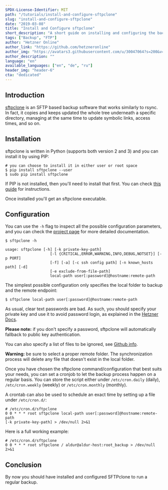 ```yaml
---
SPDX-License-Identifier: MIT
path: "/tutorials/install-and-configure-sftpclone"
slug: "install-and-configure-sftpclone"
date: "2019-03-08"
title: "Install and Configure sftpclone"
short_description: "A short guide on installing and configuring the backup software sftpclone."
tags: ["Backup", "FTP"]
author: "Hetzner Online"
author_link: "https://github.com/hetzneronline"
author_img: "https://avatars3.githubusercontent.com/u/30047064?s=200&v=4"
author_description: ""
language: "en"
available_languages: ["en", "de", "ru"]
header_img: "header-6"
cta: "dedicated"
---
```



## Introduction

[sftpclone](https://github.com/unbit/sftpclone) is an SFTP based backup software that works similarly to rsync. In fact, it copies and keeps updated the whole tree underneath a specific directory, managing at the same time to update symbolic links, access times, and so on.

## Installation

sftpclone is written in Python (supports both version 2 and 3) and you can install it by using PIP:

```
# you can choose to install it in either user or root space
$ pip install sftpclone --user
$ sudo pip install sftpclone
```

If PIP is not installed, then you'll need to install that first. You can check [this guide](https://pip.pypa.io/en/stable/installation/) for instructions.

Once installed you'll get an sftpclone executable.

## Configuration

You can use the `-h` flag to inspect all the possible configuration parameters, and you can check the [project page](https://github.com/unbit/sftpclone) for more detailed documentation.

```
$ sftpclone -h

usage: sftpclone [-h] [-k private-key-path]
                    [-l {CRITICAL,ERROR,WARNING,INFO,DEBUG,NOTSET}] [-p PORT]
                    [-f] [-a] [-c ssh config path] [-n known_hosts path] [-d]
                    [-e exclude-from-file-path]
                    local-path user[:password]@hostname:remote-path
```

The simplest possible configuration only specifies the local folder to backup and the remote endpoint:

`$ sftpclone local-path user[:password]@hostname:remote-path`

As usual, clear text passwords are bad. As such, you should specify your private key and use it to avoid password login, as explained in the [Hetzner Docs](https://docs.hetzner.com/robot/storage-box/backup-space-ssh-keys/).

__Please note:__ if you don't specify a password, sftpclone will automatically fallback to public key authentication.

You can also specify a list of files to be ignored, see [Github info](https://github.com/unbit/sftpclone#exclude-list).

__Warning:__ be sure to select a proper remote folder. The synchronization process will delete any file that doesn't exist in the local folder.

Once you have chosen the sftpclone command/configuration that best suits your needs, you can set a cronjob to let the backup process happen on a regular basis. You can store the script either under `/etc/cron.daily` (daily), `/etc/cron.weekly` (weekly) or `/etc/cron.monthly` (monthly).

A crontab can also be used to schedule an exact time by setting up a file under `/etc/cron.d/`:

```
# /etc/cron.d/sftpclone
0 0 * * * root sftpclone local-path user[:password]@hostname:remote-path
[-k private-key-path] > /dev/null 2>&1
```

Here is a full working example:

```
# /etc/cron.d/sftpclone
0 0 * * * root sftpclone / aldur@aldur-host:root_backup > /dev/null 2>&1
```

## Conclusion

By now you should have installed and configured SFTPclone to run a regular backup.
